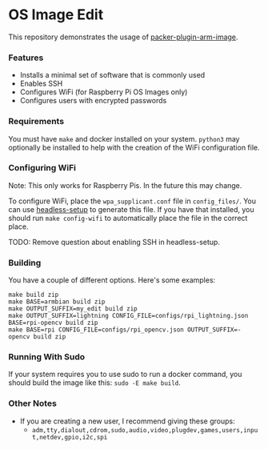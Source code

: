 # OS Image Edit
This repository demonstrates the usage of [packer-plugin-arm-image](https://github.com/solo-io/packer-plugin-arm-image).

### Features
* Installs a minimal set of software that is commonly used
* Enables SSH
* Configures WiFi (for Raspberry Pi OS Images only)
* Configures users with encrypted passwords

### Requirements
You must have `make` and docker installed on your system. `python3` may optionally be installed to
help with the creation of the WiFi configuration file.

### Configuring WiFi
Note: This only works for Raspberry Pis. In the future this may change.

To configure WiFi, place the `wpa_supplicant.conf` file in `config_files/`. You can use [headless-setup](https://github.com/retrodaredevil/headless-setup/)
to generate this file. If you have that installed, you should run `make config-wifi` to automatically place the file in the correct place.

TODO: Remove question about enabling SSH in headless-setup.

### Building
You have a couple of different options. Here's some examples:
```shell
make build zip
make BASE=armbian build zip
make OUTPUT_SUFFIX=my_edit build zip
make OUTPUT_SUFFIX=lightning CONFIG_FILE=configs/rpi_lightning.json BASE=rpi-opencv build zip
make BASE=rpi CONFIG_FILE=configs/rpi_opencv.json OUTPUT_SUFFIX=-opencv build zip
```

### Running With Sudo
If your system requires you to use sudo to run a docker command, you should build the image like this: `sudo -E make build`.


### Other Notes
* If you are creating a new user, I recommend giving these groups:
  * `adm,tty,dialout,cdrom,sudo,audio,video,plugdev,games,users,input,netdev,gpio,i2c,spi`
